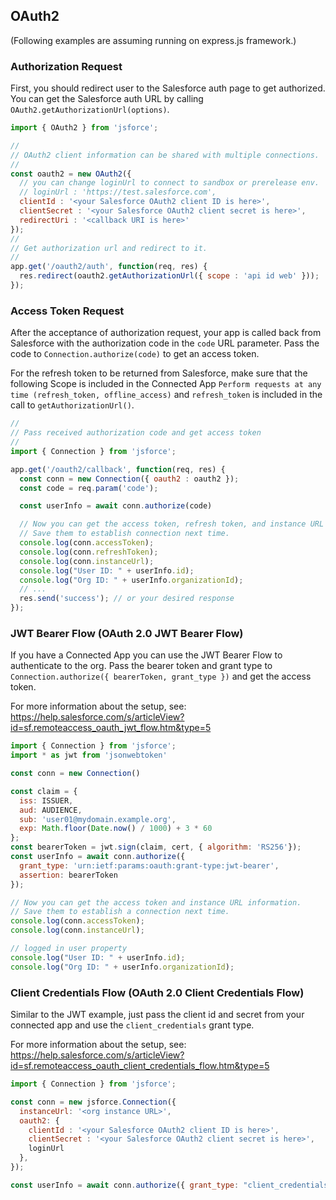 ## OAuth2

(Following examples are assuming running on express.js framework.)

### Authorization Request

First, you should redirect user to the Salesforce auth page to get authorized. You can get the Salesforce auth URL by calling `OAuth2.getAuthorizationUrl(options)`.

```javascript
import { OAuth2 } from 'jsforce';

//
// OAuth2 client information can be shared with multiple connections.
//
const oauth2 = new OAuth2({
  // you can change loginUrl to connect to sandbox or prerelease env.
  // loginUrl : 'https://test.salesforce.com',
  clientId : '<your Salesforce OAuth2 client ID is here>',
  clientSecret : '<your Salesforce OAuth2 client secret is here>',
  redirectUri : '<callback URI is here>'
});
//
// Get authorization url and redirect to it.
//
app.get('/oauth2/auth', function(req, res) {
  res.redirect(oauth2.getAuthorizationUrl({ scope : 'api id web' }));
});
```

### Access Token Request

After the acceptance of authorization request, your app is called back from Salesforce with the authorization code in the `code` URL parameter. Pass the code to `Connection.authorize(code)` to get an access token.

For the refresh token to be returned from Salesforce, make sure that the following Scope is included in the Connected App `Perform requests at any time (refresh_token, offline_access)`
and `refresh_token` is included in the call to `getAuthorizationUrl()`.

```javascript
//
// Pass received authorization code and get access token
//
import { Connection } from 'jsforce';

app.get('/oauth2/callback', function(req, res) {
  const conn = new Connection({ oauth2 : oauth2 });
  const code = req.param('code');

  const userInfo = await conn.authorize(code)

  // Now you can get the access token, refresh token, and instance URL information.
  // Save them to establish connection next time.
  console.log(conn.accessToken);
  console.log(conn.refreshToken);
  console.log(conn.instanceUrl);
  console.log("User ID: " + userInfo.id);
  console.log("Org ID: " + userInfo.organizationId);
  // ...
  res.send('success'); // or your desired response
});
```

### JWT Bearer Flow (OAuth 2.0 JWT Bearer Flow)

If you have a Connected App you can use the JWT Bearer Flow to authenticate to the org. Pass the bearer token and grant type to `Connection.authorize({ bearerToken, grant_type })` and get the access token.

For more information about the setup, see: https://help.salesforce.com/s/articleView?id=sf.remoteaccess_oauth_jwt_flow.htm&type=5 

```javascript
import { Connection } from 'jsforce';
import * as jwt from 'jsonwebtoken'

const conn = new Connection()

const claim = {
  iss: ISSUER,
  aud: AUDIENCE,
  sub: 'user01@mydomain.example.org',
  exp: Math.floor(Date.now() / 1000) + 3 * 60
};
const bearerToken = jwt.sign(claim, cert, { algorithm: 'RS256'});
const userInfo = await conn.authorize({
  grant_type: 'urn:ietf:params:oauth:grant-type:jwt-bearer',
  assertion: bearerToken
});

// Now you can get the access token and instance URL information.
// Save them to establish a connection next time.
console.log(conn.accessToken);
console.log(conn.instanceUrl);

// logged in user property
console.log("User ID: " + userInfo.id);
console.log("Org ID: " + userInfo.organizationId);
```

### Client Credentials Flow (OAuth 2.0 Client Credentials Flow)

Similar to the JWT example, just pass the client id and secret from your connected app and use the `client_credentials` grant type.

For more information about the setup, see: https://help.salesforce.com/s/articleView?id=sf.remoteaccess_oauth_client_credentials_flow.htm&type=5

```javascript
import { Connection } from 'jsforce';

const conn = new jsforce.Connection({
  instanceUrl: '<org instance URL>',
  oauth2: { 
    clientId : '<your Salesforce OAuth2 client ID is here>',
    clientSecret : '<your Salesforce OAuth2 client secret is here>',
    loginUrl
  },
});

const userInfo = await conn.authorize({ grant_type: "client_credentials" })
```
